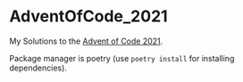 # AdventOfCode_2021

My Solutions to the [Advent of Code 2021](https://adventofcode.com/2021).

Package manager is poetry (use `poetry install` for installing dependencies).
